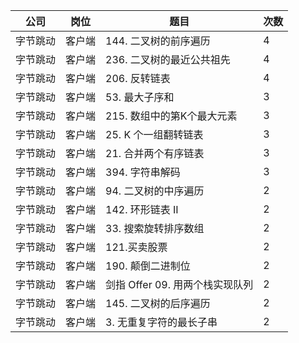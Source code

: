 | 公司   | 岗位  | 题目                            | 次数 |
|------|-----|-------------------------------|----|
| 字节跳动 | 客户端 | 144\. 二叉树的前序遍历                | 4  |
| 字节跳动 | 客户端 | 236\. 二叉树的最近公共祖先              | 4  |
| 字节跳动 | 客户端 | 206\. 反转链表                    | 4  |
| 字节跳动 | 客户端 | 53\. 最大子序和                    | 3  |
| 字节跳动 | 客户端 | 215\. 数组中的第K个最大元素             | 3  |
| 字节跳动 | 客户端 | 25\. K 个一组翻转链表                | 3  |
| 字节跳动 | 客户端 | 21\. 合并两个有序链表                 | 3  |
| 字节跳动 | 客户端 | 394\. 字符串解码                   | 3  |
| 字节跳动 | 客户端 | 94\. 二叉树的中序遍历                 | 2  |
| 字节跳动 | 客户端 | 142\. 环形链表 II                 | 2  |
| 字节跳动 | 客户端 | 33\. 搜索旋转排序数组                 | 2  |
| 字节跳动 | 客户端 | 121\.买卖股票                     | 2  |
| 字节跳动 | 客户端 | 190\. 颠倒二进制位                  | 2  |
| 字节跳动 | 客户端 | 剑指 Offer 09\. 用两个栈实现队列        | 2  |
| 字节跳动 | 客户端 | 145\. 二叉树的后序遍历                | 2  |
| 字节跳动 | 客户端 | 3\. 无重复字符的最长子串                | 2  |

